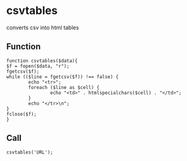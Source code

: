 # csvtables
converts csv into html tables

## Function
```
function csvtables($data){
$f = fopen($data, "r");
fgetcsv($f);
while (($line = fgetcsv($f)) !== false) {
        echo "<tr>";
        foreach ($line as $cell) {
                echo "<td>" . htmlspecialchars($cell) . "</td>";
        }
        echo "</tr>\n";
}
fclose($f);  
}
```

## Call
```
csvtables('URL');
```
